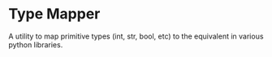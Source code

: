 # Type Mapper

A utility to map primitive types (int, str, bool, etc) to the equivalent in various python libraries.
